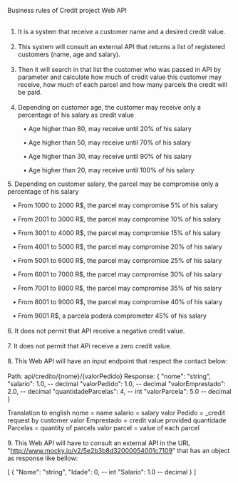 
Business rules of Credit project Web API
<br/><br/>
1. It is a system that receive a customer name and a desired credit value.
<br/><br/>
2. This system will consult an external API that returns a list of registered customers (name, age and salary).
<br/><br/>
3. Then it will search in that list the customer who was passed in API by parameter and calculate how much of credit value this customer may receive, how much of each parcel and how many parcels the credit will be paid.
<br/><br/>
4. Depending on customer age, the customer may receive only a percentage of his salary as credit value
	<p>&nbsp;&nbsp;&nbsp;•	Age higher than 80, may receive until 20% of his salary
	<p>&nbsp;&nbsp;&nbsp;•	Age higher than 50, may receive until 70% of his salary
	<p>&nbsp;&nbsp;&nbsp;•	Age higher than 30, may receive until 90% of his salary
	<p>&nbsp;&nbsp;&nbsp;•	Age higher than 20, may receive until 100% of his salary
<p><p>
5. Depending on customer salary, the parcel may be compromise only a percentage of his salary
	<p>&nbsp;&nbsp;&nbsp;•	From 1000 to 2000 R$, the parcel may compromise 5% of his salary
	<p>&nbsp;&nbsp;&nbsp;•	From 2001 to 3000 R$, the parcel may compromise 10% of his salary
	<p>&nbsp;&nbsp;&nbsp;•	From 3001 to 4000 R$, the parcel may compromise 15% of his salary
	<p>&nbsp;&nbsp;&nbsp;•	From 4001 to 5000 R$, the parcel may compromise 20% of his salary
	<p>&nbsp;&nbsp;&nbsp;•	From 5001 to 6000 R$, the parcel may compromise 25% of his salary
	<p>&nbsp;&nbsp;&nbsp;•	From 6001 to 7000 R$, the parcel may compromise 30% of his salary
	<p>&nbsp;&nbsp;&nbsp;•	From 7001 to 8000 R$, the parcel may compromise 35% of his salary
	<p>&nbsp;&nbsp;&nbsp;•	From 8001 to 9000 R$, the parcel may compromise 40% of his salary
	<p>&nbsp;&nbsp;&nbsp;•	From 9001 R$, a parcela poderá comprometer 45% of his salary
<br/><br/>
6. It does not permit that API receive a negative credit value.
<br/><br/>
7. It does not permit that APi receive a zero credit value.
<br/><br/>
8. This Web API will have an input endpoint that respect the contact below:
<br/><br/>
Path: api/credito/{nome}/{valorPedido}
Response: 
{
    "nome": "string",
    "salario": 1.0, -- decimal
    "valorPedido": 1.0, -- decimal
    "valorEmprestado": 2.0, -- decimal
    "quantidadeParcelas": 4,  -- int
    "valorParcela": 5.0 -- decimal
}

Translation to english
    nome = name
    salario = salary
    valor Pedido = _credit request by customer
    valor Emprestado = credit value provided
    quantidade Parcelas = quantity of parcels
    valor parcel = value of each parcel
<br/><br/>
9. This Web API will have to consult an external API in the URL "http://www.mocky.io/v2/5e2b3b8d32000054001c7109" that has an object as response like bellow:

[
                {
                                "Nome": "string",
                                "Idade": 0, -- int
                                "Salario": 1.0 -- decimal
                }
]
